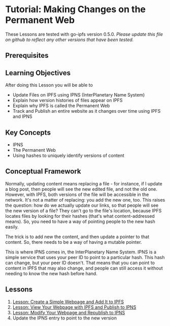 # Tutorial: Making Changes on the Permanent Web

These Lessons are tested with go-ipfs version 0.5.0. _Please update this file on github to reflect any other versions that have been tested._

## Prerequisites

## Learning Objectives
After doing this Lesson you will be able to
* Update Files on IPFS using IPNS (InterPlanetary Name System)
* Explain how version histories of files appear on IPFS
* Explain why IPFS is called the Permanent Web
* Track and Publish an entire website as it changes over time using IPFS and IPNS

## Key Concepts
* IPNS
* The Permanent Web
* Using hashes to uniquely identify versions of content

## Conceptual Framework

Normally, updating content means replacing a file - for instance, if I update a blog post, then people will see the new edited file, and not the old one.
However, with IPFS, both versions of the file will be accessible in the network. It's not a matter of replacing: you add the new one, too. This raises the question: how do we actually update our links, so that people will see the new version of a file? They can't go to the file's location, because IPFS locates files by looking for their hashes (that's what content-addressed means). So, you need to have a way of pointing people to the new hash easily.

The trick is to add new the content, and then update a pointer to that content. So, there needs to be a way of having a mutable pointer.

This is where IPNS comes in, the InterPlanetary Name System. IPNS is a simple service that uses your peer ID to point to a particular hash. This hash can change, but your peer ID doesn't. That means that you can point to content in IPFS that may also change, and people can still access it without needing to know the new hash before hand.

## Lessons

1. [Lesson: Create a Simple Webpage and Add It to IPFS](/publishing-changes/lessons/create-webpage.md)
2. [Lesson: View Your Webpage with IPFS and Publish to IPNS](/publishing-changes/lessons/view-and-publish.md)
3. [Lesson: Modify Your Webpage and Republish to IPNS](/publishing-changes/lessons/modify-republish.md)
4. Update the IPNS entry to point to the new version

